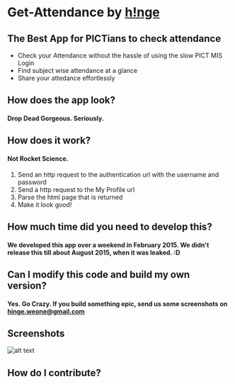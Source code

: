 # Get-Attendance by [h!nge](http://www.hinge.college)
## The Best App for PICTians to check attendance

* Check your Attendance without the hassle of using the slow PICT MIS Login
* Find subject wise attendance at a glance
* Share your attedance effortlessly

## How does the app look?
#### Drop Dead Gorgeous. Seriously.

## How does it work?
#### Not Rocket Science. 
1. Send an http request to the authentication url with the username and password
2. Send a http request to the My Profile url
3. Parse the html page that is returned
4. Make it look good!

## How much time did you need to develop this?
#### We developed this app over a weekend in February 2015. We didn't release this till about August 2015, when it was leaked. :D

## Can I modify this code and build my own version?
#### Yes. Go Crazy. If you build something epic, send us some screenshots on hinge.weone@gmail.com

## 
## Screenshots
![alt text](https://lh3.googleusercontent.com/5zj4ibqZtwutYvqIykQaTipOiFd-bZlCFPWDq42LuiVr7iba9l7T_Yno8CZEklU0S60n=h900-rw "Screenshot")


## How do I contribute?



